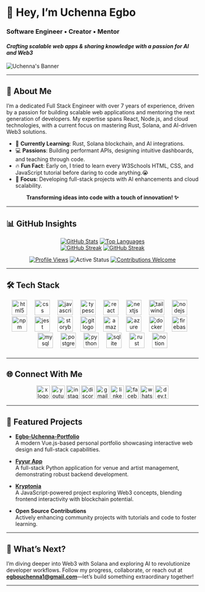 # 👋 Hey, I’m Uchenna Egbo

### **Software Engineer • Creator • Mentor**

#### *Crafting scalable web apps & sharing knowledge with a passion for AI and Web3*

![Uchenna's Banner](https://github.com/user-attachments/assets/d079a56a-aef0-4934-83b7-8745b4d4a16c)

---

## 🌟 About Me

I’m a dedicated Full Stack Engineer with over 7 years of experience, driven by a passion for building scalable web applications and mentoring the next generation of developers. My expertise spans React, Node.js, and cloud technologies, with a current focus on mastering Rust, Solana, and AI-driven Web3 solutions.

- 🌱 **Currently Learning**: Rust, Solana blockchain, and AI integrations.
- 💻 **Passions**: Building performant APIs, designing intuitive dashboards, and teaching through code.
- 🔥 **Fun Fact**: Early on, I tried to learn every W3Schools HTML, CSS, and JavaScript tutorial before daring to code anything.😭
- 🎯 **Focus**: Developing full-stack projects with AI enhancements and cloud scalability.

<div align="center">
  <strong>Transforming ideas into code with a touch of innovation! ✨</strong>
</div>

---

## 📊 GitHub Insights

<div align="center">
  <a href="https://github.com/anuraghazra/github-readme-stats"><img src="https://github-readme-stats.vercel.app/api?username=yuhcee&theme=dracula&show_icons=true&include_all_commits=true&count_private=true&border_radius=10" alt="GitHub Stats" /></a>
  <a href="https://github.com/anuraghazra/github-readme-stats"><img src="https://github-readme-stats.vercel.app/api/top-langs/?username=yuhcee&layout=compact&theme=dracula&border_radius=10" alt="Top Languages" /></a>
</div>

<div align="center">
<a href="https://git.io/streak-stats"><img src="https://streak-stats.demolab.com?user=yuhcee&theme=dracula" alt="GitHub Streak" /></a>
<a href="https://github.com/anuraghazra/github-readme-stats"><img src="https://github-readme-streak-stats.herokuapp.com/?user=yuhcee&theme=dracula&border=000000" alt="GitHub Streak" /></a>
</div>

<p align="center">
  <a href="https://github.com/yuhcee"><img src="https://komarev.com/ghpvc/?username=yuhcee&color=blueviolet&style=flat-square" alt="Profile Views" /></a>
  <img src="https://img.shields.io/badge/Status-Active-brightgreen?style=flat-square" alt="Active Status" />
  <a href="https://github.com/yuhcee"><img src="https://img.shields.io/badge/Contributions-Welcome-yellow?style=flat-square" alt="Contributions Welcome" /></a>
</p>

---

## 🛠️ Tech Stack

<div align="center">
  <img src="https://cdn.jsdelivr.net/gh/devicons/devicon/icons/html5/html5-original.svg" height="40" alt="html5 logo"  />
  <img width="12" />
  <img src="https://cdn.jsdelivr.net/gh/devicons/devicon/icons/css3/css3-original.svg" height="40" alt="css logo"  />
  <img width="12" />
  <img src="https://cdn.jsdelivr.net/gh/devicons/devicon/icons/javascript/javascript-original.svg" height="40" alt="javascript logo"  />
  <img width="12" />
  <img src="https://cdn.jsdelivr.net/gh/devicons/devicon/icons/typescript/typescript-original.svg" height="40" alt="typescript logo"  />
  <img width="12" />
  <img src="https://cdn.jsdelivr.net/gh/devicons/devicon/icons/react/react-original.svg" height="40" alt="react logo"  />
  <img width="12" />
  <img src="https://cdn.jsdelivr.net/gh/devicons/devicon/icons/nextjs/nextjs-original.svg" height="40" alt="nextjs logo"  />
  <img width="12" />
  <img src="https://cdn.jsdelivr.net/gh/devicons/devicon/icons/tailwindcss/tailwindcss-original-wordmark.svg" height="40" alt="tailwindcss logo"  />
  <img width="12" />
  <img src="https://cdn.jsdelivr.net/gh/devicons/devicon/icons/nodejs/nodejs-original.svg" height="40" alt="nodejs logo"  />
  <img width="12" />
  <img src="https://cdn.jsdelivr.net/gh/devicons/devicon/icons/npm/npm-original-wordmark.svg" height="40" alt="npm logo"  />
  <img width="12" />
  <img src="https://cdn.jsdelivr.net/gh/devicons/devicon/icons/jest/jest-plain.svg" height="40" alt="jest logo"  />
  <img width="12" />
  <img src="https://cdn.jsdelivr.net/gh/devicons/devicon/icons/storybook/storybook-original.svg" height="40" alt="storybook logo"  />
  <img width="12" />
  <img src="https://cdn.jsdelivr.net/gh/devicons/devicon/icons/git/git-original.svg" height="40" alt="git logo"  />
  <img width="12" />
  <img src="https://cdn.jsdelivr.net/gh/devicons/devicon/icons/amazonwebservices/amazonwebservices-line-wordmark.svg" height="40" alt="amazonwebservices logo"  />
  <img width="12" />
  <img src="https://cdn.jsdelivr.net/gh/devicons/devicon/icons/azure/azure-original.svg" height="40" alt="azure logo"  />
  <img width="12" />
  <img src="https://cdn.jsdelivr.net/gh/devicons/devicon/icons/docker/docker-original.svg" height="40" alt="docker logo"  />
  <img width="12" />
  <img src="https://cdn.jsdelivr.net/gh/devicons/devicon/icons/firebase/firebase-plain.svg" height="40" alt="firebase logo"  />
  <img width="12" />
  <img src="https://cdn.jsdelivr.net/gh/devicons/devicon/icons/mysql/mysql-original.svg" height="40" alt="mysql logo"  />
  <img width="12" />
  <img src="https://cdn.jsdelivr.net/gh/devicons/devicon/icons/postgresql/postgresql-original.svg" height="40" alt="postgresql logo"  />
  <img width="12" />
  <img src="https://cdn.jsdelivr.net/gh/devicons/devicon/icons/python/python-original.svg" height="40" alt="python logo"  />
  <img width="12" />
  <img src="https://cdn.jsdelivr.net/gh/devicons/devicon/icons/sqlite/sqlite-original.svg" height="40" alt="sqlite logo"  />
  <img width="12" />
  <img src="https://cdn.jsdelivr.net/gh/devicons/devicon/icons/rust/rust-original.svg" height="40" alt="rust logo"  />
  <img width="12" />
  <img src="https://cdn.jsdelivr.net/gh/devicons/devicon/icons/notion/notion-original.svg" height="40" alt="notion logo"  />
</div>

###
---

## 🌐 Connect With Me

<div align="center">
  <a href="https://x.com/yuhceeofficial"><img src="https://img.shields.io/static/v1?message=X&logo=X&label=&color=000000&logoColor=white&labelColor=&style=for-the-badge" height="35" alt="x logo" /></a>
  <a href="https://www.youtube.com/@yuhceeofficial"><img src="https://img.shields.io/static/v1?message=Youtube&logo=youtube&label=&color=FF0000&logoColor=white&labelColor=&style=for-the-badge" height="35" alt="youtube logo" /></a>
  <a href="https://www.instagram.com/yuhceeofficial"><img src="https://img.shields.io/static/v1?message=Instagram&logo=instagram&label=&color=E4405F&logoColor=white&labelColor=&style=for-the-badge" height="35" alt="instagram logo" /></a>
  <a href="https://discord.com/users/yuhcee"><img src="https://img.shields.io/static/v1?message=Discord&logo=discord&label=&color=7289DA&logoColor=white&labelColor=&style=for-the-badge" height="35" alt="discord logo" /></a>
  <a href="mailto:egbouchenna1@gmail.com"><img src="https://img.shields.io/static/v1?message=Gmail&logo=gmail&label=&color=D14836&logoColor=white&labelColor=&style=for-the-badge" height="35" alt="gmail logo" /></a>
  <a href="https://www.linkedin.com/in/uchennaegbo"><img src="https://img.shields.io/static/v1?message=LinkedIn&logo=linkedin&label=&color=0077B5&logoColor=white&labelColor=&style=for-the-badge" height="35" alt="linkedin logo" /></a>
  <a href="https://www.facebook.com/yuhceeofficial"><img src="https://img.shields.io/static/v1?message=Facebook&logo=facebook&label=&color=1877F2&logoColor=white&labelColor=&style=for-the-badge" height="35" alt="facebook logo" /></a>
  <a href="https://wa.me/+2348062516595"><img src="https://img.shields.io/static/v1?message=WhatsApp&logo=whatsapp&label=&color=25D366&logoColor=white&labelColor=&style=for-the-badge" height="35" alt="whatsapp logo" /></a>
  <a href="https://dev.to/yuhcee"><img src="https://img.shields.io/static/v1?message=dev.to&logo=dev.to&label=&color=0A0A0A&logoColor=white&labelColor=&style=for-the-badge" height="35" alt="dev.to logo" /></a>
</div>

---

## 🚀 Featured Projects

- **[Egbo-Uchenna-Portfolio](https://github.com/yuhcee/Egbo-Uchenna-Portfolio)**  
  A modern Vue.js-based personal portfolio showcasing interactive web design and full-stack capabilities.  

- **[Fyyur App](https://github.com/yuhcee/fyyur-app)**  
  A full-stack Python application for venue and artist management, demonstrating robust backend development.  

- **[Kryptonia](https://github.com/yuhcee/kryptonia)**  
  A JavaScript-powered project exploring Web3 concepts, blending frontend interactivity with blockchain potential.  

- **Open Source Contributions**  
  Actively enhancing community projects with tutorials and code to foster learning.
---

## 🎯 What’s Next?

I’m diving deeper into Web3 with Solana and exploring AI to revolutionize developer workflows. Follow my progress, collaborate, or reach out at **egbouchenna1@gmail.com**—let’s build something extraordinary together!

---
